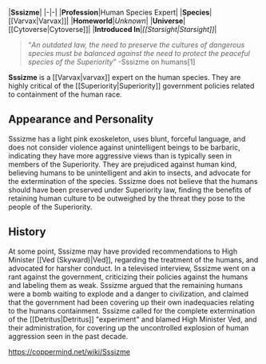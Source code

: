 |**Sssizme**|
|-|-|
|**Profession**|Human Species Expert|
|**Species**|[[Varvax\|Varvax]]|
|**Homeworld**|*Unknown*|
|**Universe**|[[Cytoverse\|Cytoverse]]|
|**Introduced In**|*[[Starsight\|Starsight]]*|

>“*An outdated law, the need to preserve the cultures of dangerous species must be balanced against the need to protect the peaceful species of the Superiority*”
\-Sssizme on humans[1]


**Sssizme** is a [[Varvax\|varvax]] expert on the human species. They are highly critical of the [[Superiority\|Superiority]] government policies related to containment of the human race.

## Appearance and Personality
Sssizme has a light pink exoskeleton, uses blunt, forceful language, and does not consider violence against unintelligent beings to be barbaric, indicating they have more aggressive views than is typically seen in members of the Superiority.
They are prejudiced against human kind, believing humans to be unintelligent and akin to insects, and advocate for the extermination of the species. Sssizme does not believe that the humans should have been preserved under Superiority law, finding the benefits of retaining human culture to be outweighed by the threat they pose to the people of the Superiority.

## History
At some point, Sssizme may have provided recommendations to High Minister [[Ved (Skyward)\|Ved]], regarding the treatment of the humans, and advocated for harsher conduct.
In a televised interview, Sssizme went on a rant against the government, criticizing their policies against the humans and labeling them as weak. Sssizme argued that the remaining humans were a bomb waiting to explode and a danger to civilization, and claimed that the government had been covering up their own inadequacies relating to the humans containment. Sssizme called for the complete extermination of the [[Detritus\|Detritus]] "experiment" and blamed High Minister Ved, and their administration, for covering up the uncontrolled explosion of human aggression seen in the past decade.



https://coppermind.net/wiki/Sssizme